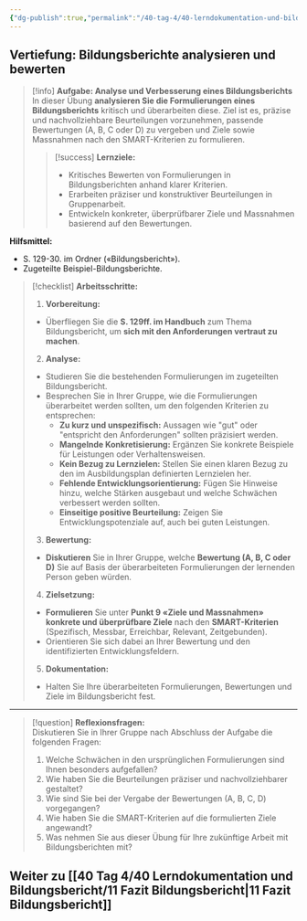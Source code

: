 ```yaml
---
{"dg-publish":true,"permalink":"/40-tag-4/40-lerndokumentation-und-bildungsbericht/10-bildungsberichte-verbessern/"}
---
```


## Vertiefung: Bildungsberichte analysieren und bewerten

>[!info] **Aufgabe: Analyse und Verbesserung eines Bildungsberichts**
>In dieser Übung **analysieren Sie die Formulierungen eines Bildungsberichts** kritisch und überarbeiten diese. Ziel ist es, präzise und nachvollziehbare Beurteilungen vorzunehmen, passende Bewertungen (A, B, C oder D) zu vergeben und Ziele sowie Massnahmen nach den SMART-Kriterien zu formulieren.  
>
>>[!success] **Lernziele:**
>>- Kritisches Bewerten von Formulierungen in Bildungsberichten anhand klarer Kriterien.  
>>- Erarbeiten präziser und konstruktiver Beurteilungen in Gruppenarbeit.  
>>- Entwickeln konkreter, überprüfbarer Ziele und Massnahmen basierend auf den Bewertungen.  

**Hilfsmittel:**  
- S. 129-30. im Ordner («Bildungsbericht»).
- Zugeteilte Beispiel-Bildungsberichte.

>[!checklist] **Arbeitsschritte:**
>1. **Vorbereitung:**  
>   - Überfliegen Sie die **S. 129ff. im Handbuch** zum Thema Bildungsbericht, um **sich mit den Anforderungen vertraut zu machen**.  
>
>2. **Analyse:**  
>   - Studieren Sie die bestehenden Formulierungen im zugeteilten Bildungsbericht.  
>   - Besprechen Sie in Ihrer Gruppe, wie die Formulierungen überarbeitet werden sollten, um den folgenden Kriterien zu entsprechen:  
>     - **Zu kurz und unspezifisch:** Aussagen wie "gut" oder "entspricht den Anforderungen" sollten präzisiert werden.  
>     - **Mangelnde Konkretisierung:** Ergänzen Sie konkrete Beispiele für Leistungen oder Verhaltensweisen.  
>     - **Kein Bezug zu Lernzielen:** Stellen Sie einen klaren Bezug zu den im Ausbildungsplan definierten Lernzielen her.  
>     - **Fehlende Entwicklungsorientierung:** Fügen Sie Hinweise hinzu, welche Stärken ausgebaut und welche Schwächen verbessert werden sollten.  
>     - **Einseitige positive Beurteilung:** Zeigen Sie Entwicklungspotenziale auf, auch bei guten Leistungen.  
>
>3. **Bewertung:**  
>   - **Diskutieren** Sie in Ihrer Gruppe, welche **Bewertung (A, B, C oder D)** Sie auf Basis der überarbeiteten Formulierungen der lernenden Person geben würden.  
>
>4. **Zielsetzung:**  
>   - **Formulieren** Sie unter **Punkt 9 «Ziele und Massnahmen» konkrete und überprüfbare Ziele** nach den **SMART-Kriterien** (Spezifisch, Messbar, Erreichbar, Relevant, Zeitgebunden).  
>   - Orientieren Sie sich dabei an Ihrer Bewertung und den identifizierten Entwicklungsfeldern.  
>
>5. **Dokumentation:**  
>   - Halten Sie Ihre überarbeiteten Formulierungen, Bewertungen und Ziele im Bildungsbericht fest.

---

>[!question] **Reflexionsfragen:**  
>Diskutieren Sie in Ihrer Gruppe nach Abschluss der Aufgabe die folgenden Fragen:  
>1. Welche Schwächen in den ursprünglichen Formulierungen sind Ihnen besonders aufgefallen?  
>2. Wie haben Sie die Beurteilungen präziser und nachvollziehbarer gestaltet?  
>3. Wie sind Sie bei der Vergabe der Bewertungen (A, B, C, D) vorgegangen?  
>4. Wie haben Sie die SMART-Kriterien auf die formulierten Ziele angewandt?  
>5. Was nehmen Sie aus dieser Übung für Ihre zukünftige Arbeit mit Bildungsberichten mit?  

## Weiter zu [[40 Tag 4/40 Lerndokumentation und Bildungsbericht/11 Fazit Bildungsbericht\|11 Fazit Bildungsbericht]]